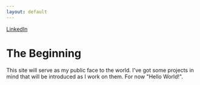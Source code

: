 ```yaml
---
layout: default
---
```


[LinkedIn](http://www.linkedin.com/in/don-krasky-09052185/)

# The Beginning

This site will serve as my public face to the world. I've got some projects in mind that will be introduced as I work on them. For now "Hello World!".
